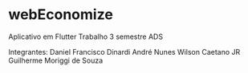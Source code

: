 # webEconomize
 Aplicativo em Flutter
 Trabalho 3 semestre ADS
 
 Integrantes:
  Daniel Francisco Dinardi
  André Nunes
  Wilson Caetano JR
  Guilherme Moriggi de Souza
